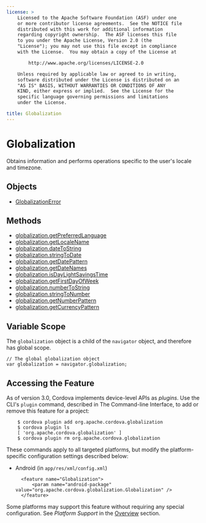 ```yaml
---
license: >
    Licensed to the Apache Software Foundation (ASF) under one
    or more contributor license agreements.  See the NOTICE file
    distributed with this work for additional information
    regarding copyright ownership.  The ASF licenses this file
    to you under the Apache License, Version 2.0 (the
    "License"); you may not use this file except in compliance
    with the License.  You may obtain a copy of the License at

        http://www.apache.org/licenses/LICENSE-2.0

    Unless required by applicable law or agreed to in writing,
    software distributed under the License is distributed on an
    "AS IS" BASIS, WITHOUT WARRANTIES OR CONDITIONS OF ANY
    KIND, either express or implied.  See the License for the
    specific language governing permissions and limitations
    under the License.

title: Globalization
---
```


# Globalization

Obtains information and performs operations specific to the user's
locale and timezone.

## Objects

- [GlobalizationError](GlobalizationError/globalizationerror.html)

## Methods

- [globalization.getPreferredLanguage](globalization.getPreferredLanguage.html)
- [globalization.getLocaleName](globalization.getLocaleName.html)
- [globalization.dateToString](globalization.dateToString.html)
- [globalization.stringToDate](globalization.stringToDate.html)
- [globalization.getDatePattern](globalization.getDatePattern.html)
- [globalization.getDateNames](globalization.getDateNames.html)
- [globalization.isDayLightSavingsTime](globalization.isDayLightSavingsTime.html)
- [globalization.getFirstDayOfWeek](globalization.getFirstDayOfWeek.html)
- [globalization.numberToString](globalization.numberToString.html)
- [globalization.stringToNumber](globalization.stringToNumber.html)
- [globalization.getNumberPattern](globalization.getNumberPattern.html)
- [globalization.getCurrencyPattern](globalization.getCurrencyPattern.html)

## Variable Scope

The `globalization` object is a child of the `navigator` object, and
therefore has global scope.

    // The global globalization object
    var globalization = navigator.globalization;

## Accessing the Feature

As of version 3.0, Cordova implements device-level APIs as _plugins_.
Use the CLI's `plugin` command, described in The Command-line
Interface, to add or remove this feature for a project:

        $ cordova plugin add org.apache.cordova.globalization
        $ cordova plugin ls
        [ 'org.apache.cordova.globalization' ]
        $ cordova plugin rm org.apache.cordova.globalization

These commands apply to all targeted platforms, but modify the
platform-specific configuration settings described below:

* Android (in `app/res/xml/config.xml`)

        <feature name="Globalization">
            <param name="android-package" value="org.apache.cordova.globalization.Globalization" />
        </feature>

Some platforms may support this feature without requiring any special
configuration.  See _Platform Support_ in the [Overview](../../guide/overview/index.html) section.

